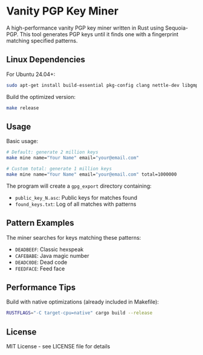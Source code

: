 # Vanity PGP Key Miner

A high-performance vanity PGP key miner written in Rust using Sequoia-PGP. This tool generates PGP keys until it finds one with a fingerprint matching specified patterns.

## Linux Dependencies

For Ubuntu 24.04+:

```sh
sudo apt-get install build-essential pkg-config clang nettle-dev libgmp-dev libpcsclite-dev libclang-dev
```

Build the optimized version:

```sh
make release
```

## Usage

Basic usage:

```sh
# Default: generate 2 million keys
make mine name="Your Name" email="your@email.com"

# Custom total: generate 1 million keys
make mine name="Your Name" email="your@email.com" total=1000000
```

The program will create a `gpg_export` directory containing:

* `public_key_N.asc`: Public keys for matches found
* `found_keys.txt`: Log of all matches with patterns

## Pattern Examples

The miner searches for keys matching these patterns:

* `DEADBEEF`: Classic hexspeak
* `CAFEBABE`: Java magic number
* `DEADC0DE`: Dead code
* `FEEDFACE`: Feed face

## Performance Tips

Build with native optimizations (already included in Makefile):

```sh
RUSTFLAGS="-C target-cpu=native" cargo build --release
```

## License

MIT License - see LICENSE file for details
